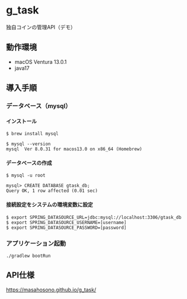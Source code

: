 # g_task

独自コインの管理API（デモ）

## 動作環境
- macOS Ventura 13.0.1
- java17

## 導入手順

### データベース（mysql）

#### インストール
```shell
$ brew install mysql
```
```shell
$ mysql --version
mysql  Ver 8.0.31 for macos13.0 on x86_64 (Homebrew)
```

#### データベースの作成
```shell
$ mysql -u root
 
mysql> CREATE DATABASE gtask_db;
Query OK, 1 row affected (0.01 sec)
```

#### 接続設定をシステムの環境変数に設定
```shell
$ export SPRING_DATASOURCE_URL=jdbc:mysql://localhost:3306/gtask_db
$ export SPRING_DATASOURCE_USERNAME=[username]
$ export SPRING_DATASOURCE_PASSWORD=[password]
```

### アプリケーション起動
```shell
./gradlew bootRun
```

## API仕様
https://masahosono.github.io/g_task/